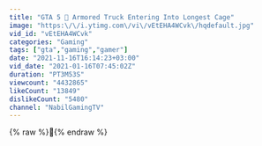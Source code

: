 ```yaml
---
title: "GTA 5 🐸 Armored Truck Entering Into Longest Cage"
image: "https:\/\/i.ytimg.com\/vi\/vEtEHA4WCvk\/hqdefault.jpg"
vid_id: "vEtEHA4WCvk"
categories: "Gaming"
tags: ["gta","gaming","gamer"]
date: "2021-11-16T16:14:23+03:00"
vid_date: "2021-01-16T07:45:02Z"
duration: "PT3M53S"
viewcount: "4432865"
likeCount: "13849"
dislikeCount: "5480"
channel: "NabilGamingTV"
---
```

{% raw %}👀{% endraw %}

